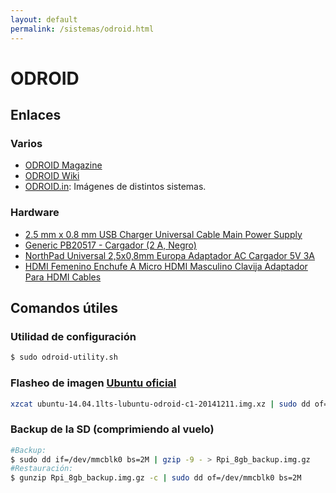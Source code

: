 ```yaml
---
layout: default
permalink: /sistemas/odroid.html
---
```


# ODROID

## Enlaces

### Varios

* [ODROID Magazine](http://magazine.odroid.com/)
* [ODROID Wiki](http://odroid.com/dokuwiki/doku.php?id=en:odroid-c1)
* [ODROID.in](http://odroid.in/): Imágenes de distintos sistemas.

### Hardware

* [2.5 mm x 0.8 mm USB Charger Universal Cable Main Power Supply](http://www.amazon.co.uk/Charger-Universal-Supply-Android-Tablet/dp/B00JPN0SJG)
* [Generic PB20517 - Cargador (2 A, Negro)](http://www.amazon.es/Desconocido-PB20517-Generic-Cargador-Negro/dp/B00ET2VWGQ/ref=sr_1_4?ie=UTF8&qid=1419372446&sr=8-4&keywords=cargador+tablet+2%2C5)
* [NorthPad Universal 2,5x0,8mm Europa Adaptador AC Cargador 5V 3A](http://www.amazon.es/NorthPad-Universal-Adaptador-Cargador-Android/dp/B00CLC36LU/ref=sr_1_2?ie=UTF8&qid=1419372446&sr=8-2&keywords=cargador+tablet+2%2C5)
* [HDMI Femenino Enchufe A Micro HDMI Masculino Clavija Adaptador Para HDMI Cables](http://www.amazon.es/Femenino-Enchufe-Masculino-Clavija-Adaptador/dp/B00DI8Q6PO/ref=sr_1_3?ie=UTF8&qid=1419372325&sr=8-3&keywords=micro+hdmi)

## Comandos útiles

### Utilidad de configuración

```bash
$ sudo odroid-utility.sh
```

### Flasheo de imagen [Ubuntu oficial](http://odroid.com/dokuwiki/doku.php?id=en:c1_release_linux_ubuntu)

```bash
xzcat ubuntu-14.04.1lts-lubuntu-odroid-c1-20141211.img.xz | sudo dd of=/dev/mmcblk0 bs=2M
```

### Backup de la SD (comprimiendo al vuelo)

```bash
#Backup:
$ sudo dd if=/dev/mmcblk0 bs=2M | gzip -9 - > Rpi_8gb_backup.img.gz
#Restauración:
$ gunzip Rpi_8gb_backup.img.gz -c | sudo dd of=/dev/mmcblk0 bs=2M
```